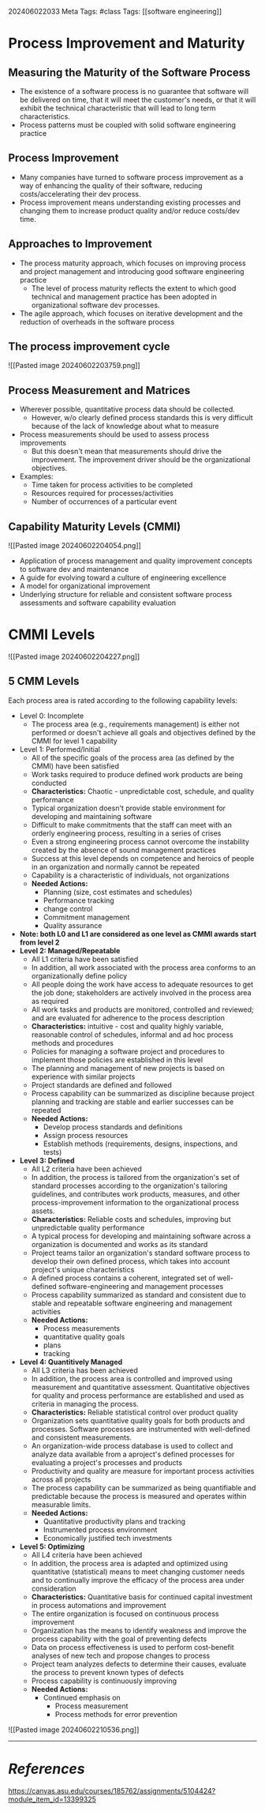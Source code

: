 202406022033
Meta Tags: #class
Tags: [[software engineering]]

# Process Improvement and Maturity

## Measuring the Maturity of the Software Process

- The existence of a software process is no guarantee that software will be delivered on time, that it will meet the customer's needs, or that it will exhibit the technical characteristic that will lead to long term characteristics.
- Process patterns must be coupled with solid software engineering practice

## Process Improvement

- Many companies have turned to software process improvement as a way of enhancing the quality of their software, reducing costs/accelerating their dev process.
- Process improvement means understanding existing processes and changing them to increase product quality and/or reduce costs/dev time.

## Approaches to Improvement

- The process maturity approach, which focuses on improving process and project management and introducing good software engineering practice
	- The level of process maturity reflects the extent to which good technical and management practice has been adopted in organizational software dev processes.
- The agile approach, which focuses on iterative development and the reduction of overheads in the software process

## The process improvement cycle

![[Pasted image 20240602203759.png]]

## Process Measurement and Matrices

- Wherever possible, quantitative process data should be collected.
	- However, w/o clearly defined process standards this is very difficult because of the lack of knowledge about what to measure
- Process measurements should be used to assess process improvements
	- But this doesn't mean that measurements should drive the improvement. The improvement driver should be the organizational objectives.
- Examples:
	- Time taken for process activities to be completed
	- Resources required for processes/activities
	- Number of occurrences of a particular event

## Capability Maturity Levels (CMMI)

![[Pasted image 20240602204054.png]]

- Application of process management and quality improvement concepts to software dev and maintenance
- A guide for evolving toward a culture of engineering excellence
- A model for organizational improvement
- Underlying structure for reliable and consistent software process assessments and software capability evaluation

# CMMI Levels

![[Pasted image 20240602204227.png]]

## 5 CMM Levels

Each process area is rated according to the following capability levels:
- Level 0: Incomplete
	- The process area (e.g., requirements management) is either not performed or doesn't achieve all goals and objectives defined by the CMMI for level 1 capability
- Level 1: Performed/Initial
	- All of the specific goals of the process area (as defined by the CMMI) have been satisfied
	- Work tasks required to produce defined work products are being conducted
	- **Characteristics:** Chaotic - unpredictable cost, schedule, and quality performance
	- Typical organization doesn't provide stable environment for developing and maintaining software
	- Difficult to make commitments that the staff can meet with an orderly engineering process, resulting in a series of crises
	- Even a strong engineering process cannot overcome the instability created by the absence of sound management practices
	- Success at this level depends on competence and heroics of people in an organization and normally cannot be repeated
	- Capability is a characteristic of individuals, not organizations
	- **Needed Actions:** 
		- Planning (size, cost estimates and schedules)
		- Performance tracking
		- change control
		- Commitment management
		- Quality assurance
- **Note: both L0 and L1 are considered as one level as CMMI awards start from level 2**
- **Level 2: Managed/Repeatable**
	- All L1 criteria have been satisfied
	- In addition, all work associated with the process area conforms to an organizationally define policy
	- All people doing the work have access to adequate resources to get the job done; stakeholders are actively involved in the process area as required
	- All work tasks and products are monitored, controlled and reviewed; and are evaluated for adherence to the process description
	- **Characteristics:** intuitive - cost and quality highly variable, reasonable control of schedules, informal and ad hoc process methods and procedures
	- Policies for managing a software project and procedures to implement those policies are established in this level
	- The planning and management of new projects is based on experience with similar projects
	- Project standards are defined and followed
	- Process capability can be summarized as discipline because project planning and tracking are stable and earlier successes can be repeated
	- **Needed Actions:**
		- Develop process standards and definitions
		- Assign process resources
		- Establish methods (requirements, designs, inspections, and tests)
- **Level 3: Defined**
	- All L2 criteria have been achieved
	- In addition, the process is tailored from the organization's set of standard processes according to the organization's tailoring guidelines, and contributes work products, measures, and other process-improvement information to the organizational process assets.
	- **Characteristics:** Reliable costs and schedules, improving but unpredictable quality performance
	- A typical process for developing and maintaining software across a organization is documented and works as its standard
	- Project teams tailor an organization's standard software process to develop their own defined process, which takes into account project's unique characteristics
	- A defined process contains a coherent, integrated set of well-defined software-engineering and management processes
	- Process capability summarized as standard and consistent due to stable and repeatable software engineering and management activities
	- **Needed Actions:**
		- Process measurements
		- quantitative quality goals
		- plans
		- tracking
- **Level 4: Quantitively Managed**
	- All L3 criteria has been achieved
	- In addition, the process area is controlled and improved using measurement and quantitative assessment. Quantitative objectives for quality and process performance are established and used as criteria in managing the process.
	- **Characteristics:** Reliable statistical control over product quality
	- Organization sets quantitative quality goals for both products and processes. Software processes are instrumented with well-defined and consistent measurements.
	- An organization-wide process database is used to collect and analyze data available from a aproject's defined processes for evaluating a project's processes and products
	- Productivity and quality are measure for important process activities across all projects
	- The process capability can be summarized as being quantifiable and predictable because the process is measured and operates within measurable limits.
	- **Needed Actions:**
		- Quantitative productivity plans and tracking
		- Instrumented process environment
		- Economically justified tech investments
- **Level 5: Optimizing**
	- All L4 criteria have been achieved
	- In addition, the process area is adapted and optimized using quantitative (statistical) means to meet changing customer needs and to continually improve the efficacy of the process area under consideration
	- **Characteristics:** Quantitative basis for continued capital investment in process automations and improvement
	- The entire organization is focused on continuous process improvement
	- Organization has the means to identify weakness and improve the process capability with the goal of preventing defects
	- Data on process effectiveness is used to perform cost-benefit analyses of new tech and propose changes to process
	- Project team analyzes defects to determine their causes, evaluate the process to prevent known types of defects
	- Process capability is continuously improving
	- **Needed Actions:**
		- Continued emphasis on
			- Process measurement
			- Process methods for error prevention

![[Pasted image 20240602210536.png]]




---
# *References*
https://canvas.asu.edu/courses/185762/assignments/5104424?module_item_id=13399325